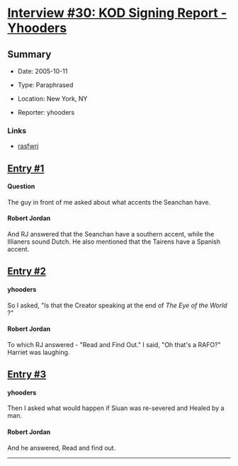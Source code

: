 # [Interview #30: KOD Signing Report - Yhooders](https://www.theoryland.com/intvmain.php?i=30)

## Summary

- Date: 2005-10-11

- Type: Paraphrased

- Location: New York, NY

- Reporter: yhooders

### Links

- [rasfwrj](http://groups.google.com/group/rec.arts.sf.written.robert-jordan/msg/52c95998fd0c10ee)


## [Entry #1](https://www.theoryland.com/intvmain.php?i=30#1)

#### Question

The guy in front of me asked about what accents the Seanchan have.

#### Robert Jordan

And RJ answered that the Seanchan have a southern accent, while the Illianers sound Dutch. He also mentioned that the Tairens have a Spanish accent.

## [Entry #2](https://www.theoryland.com/intvmain.php?i=30#2)

#### yhooders

So I asked, "Is that the Creator speaking at the end of
*The Eye of the World*
?"

#### Robert Jordan

To which RJ answered - "Read and Find Out." I said, "Oh that's a RAFO?" Harriet was laughing.

## [Entry #3](https://www.theoryland.com/intvmain.php?i=30#3)

#### yhooders

Then I asked what would happen if Siuan was re-severed and Healed by a man.

#### Robert Jordan

And he answered, Read and find out.


---

